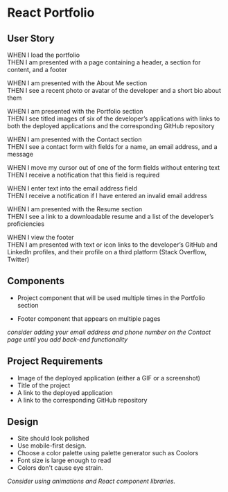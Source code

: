 # React Portfolio

## User Story
WHEN I load the portfolio  
THEN I am presented with a page containing a header, a section for content, and a footer

<!-- WHEN I view the header  
THEN I am presented with the developer's name and navigation with titles corresponding to different sections of the portfolio -->

<!-- WHEN I view the navigation titles  
THEN I am presented with the titles About Me, Portfolio, Contact, and Resume, and the title corresponding to the current section is highlighted -->

<!-- WHEN I click on a navigation title  
THEN I am presented with the corresponding section below the navigation without the page reloading and that title is highlighted -->

<!-- WHEN I load the portfolio the first time  
THEN the About Me title and section are selected by default -->

WHEN I am presented with the About Me section  
THEN I see a recent photo or avatar of the developer and a short bio about them

WHEN I am presented with the Portfolio section  
THEN I see titled images of six of the developer’s applications with links to both the deployed applications and the corresponding GitHub repository

WHEN I am presented with the Contact section  
THEN I see a contact form with fields for a name, an email address, and a message

WHEN I move my cursor out of one of the form fields without entering text  
THEN I receive a notification that this field is required

WHEN I enter text into the email address field  
THEN I receive a notification if I have entered an invalid email address

WHEN I am presented with the Resume section  
THEN I see a link to a downloadable resume and a list of the developer’s proficiencies

WHEN I view the footer  
THEN I am presented with text or icon links to the developer’s GitHub and LinkedIn profiles, and their profile on a third platform (Stack Overflow, Twitter)

## Components
<!-- * Header component that appears on multiple pages -->

<!-- * Navigation component within the header that will be used to conditionally render the different sections of your portfolio -->

* Project component that will be used multiple times in the Portfolio section

* Footer component that appears on multiple pages

*consider adding your email address and phone number on the Contact page until you add back-end functionality*

## Project Requirements
* Image of the deployed application (either a GIF or a screenshot)
* Title of the project
* A link to the deployed application
* A link to the corresponding GitHub repository

## Design
* Site should look polished
* Use mobile-first design.
* Choose a color palette using palette generator such as Coolors
* Font size is large enough to read
* Colors don't cause eye strain.

*Consider using animations and React component libraries.*
